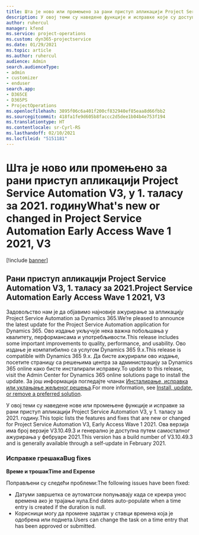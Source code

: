 ```yaml
---
title: Шта је ново или промењено за рани приступ апликацији Project Service Automation V3, у 1. таласу за 2021. годину
description: У овој теми су наведене функције и исправке које су доступне за рани приступ апликацији Project Service Automation V3, у 1. таласу за 2021. годину.
author: ruhercul
manager: kfend
ms.service: project-operations
ms.custom: dyn365-projectservice
ms.date: 01/29/2021
ms.topic: article
ms.author: ruhercul
audience: Admin
search.audienceType:
- admin
- customizer
- enduser
search.app:
- D365CE
- D365PS
- ProjectOperations
ms.openlocfilehash: 3895f06c6a401f200cf832940ef85eaa8d66fbb2
ms.sourcegitcommit: 418fa1fe9d605b8faccc2d5dee1b04b4e753f194
ms.translationtype: HT
ms.contentlocale: sr-Cyrl-RS
ms.lasthandoff: 02/10/2021
ms.locfileid: "5151181"
---
```

# <a name="whats-new-or-changed-in-project-service-automation-early-access-wave-1-2021-v3"></a><span data-ttu-id="b623d-103">Шта је ново или промењено за рани приступ апликацији Project Service Automation V3, у 1. таласу за 2021. годину</span><span class="sxs-lookup"><span data-stu-id="b623d-103">What's new or changed in Project Service Automation Early Access Wave 1 2021, V3</span></span>

[!include [banner](../includes/psa-now-project-operations.md)]

## <a name="project-service-automation-early-access-wave-1-2021-v3"></a><span data-ttu-id="b623d-104">Рани приступ апликацији Project Service Automation V3, 1. таласу за 2021.</span><span class="sxs-lookup"><span data-stu-id="b623d-104">Project Service Automation Early Access Wave 1 2021, V3</span></span>

<span data-ttu-id="b623d-105">Задовољство нам је да објавимо најновије ажурирање за апликацију Project Service Automation за Dynamics 365.</span><span class="sxs-lookup"><span data-stu-id="b623d-105">We’re pleased to announce the latest update for the Project Service Automation application for Dynamics 365.</span></span> <span data-ttu-id="b623d-106">Ово издање укључује нека важна побољшања у квалитету, перформансама и употребљивости.</span><span class="sxs-lookup"><span data-stu-id="b623d-106">This release includes some important improvements to quality, performance, and usability.</span></span> <span data-ttu-id="b623d-107">Ово издање је компатибилно са услугом Dynamics 365 9.x.</span><span class="sxs-lookup"><span data-stu-id="b623d-107">This release is compatible with Dynamics 365 9.x.</span></span> <span data-ttu-id="b623d-108">Да бисте ажурирали ово издање, посетите страницу са решењима центра за администрацију за Dynamics 365 online како бисте инсталирали исправку.</span><span class="sxs-lookup"><span data-stu-id="b623d-108">To update to this release, visit the Admin Center for Dynamics 365 online solutions page to install the update.</span></span> <span data-ttu-id="b623d-109">За још информација погледајте чланак [Инсталирање, исправка или уклањање жељеног решења](https://docs.microsoft.com/power-platform/admin/install-remove-preferred-solution).</span><span class="sxs-lookup"><span data-stu-id="b623d-109">For more information, see [Install, update, or remove a preferred solution](https://docs.microsoft.com/power-platform/admin/install-remove-preferred-solution).</span></span>

<span data-ttu-id="b623d-110">У овој теми су наведене нове или промењене функције и исправке за рани приступ апликацији Project Service Automation V3, у 1. таласу за 2021. годину.</span><span class="sxs-lookup"><span data-stu-id="b623d-110">This topic lists the features and fixes that are new or changed for Project Service Automation V3, Early Access Wave 1 2021.</span></span> <span data-ttu-id="b623d-111">Ова верзија има број верзије V3.10.49.3 и генерално је доступна путем самосталног ажурирања у фебруаре 2021.</span><span class="sxs-lookup"><span data-stu-id="b623d-111">This version has a build number of V3.10.49.3 and is generally available through a self-update in February 2021.</span></span>


### <a name="bug-fixes"></a><span data-ttu-id="b623d-112">Исправке грешака</span><span class="sxs-lookup"><span data-stu-id="b623d-112">Bug fixes</span></span>

<span data-ttu-id="b623d-113">**Време и трошак**</span><span class="sxs-lookup"><span data-stu-id="b623d-113">**Time and Expense**</span></span>

<span data-ttu-id="b623d-114">Поправљени су следећи проблеми:</span><span class="sxs-lookup"><span data-stu-id="b623d-114">The following issues have been fixed:</span></span>

- <span data-ttu-id="b623d-115">Датуми завршетка се аутоматски попуњавају када се креира унос времена ако је трајање нула.</span><span class="sxs-lookup"><span data-stu-id="b623d-115">End dates auto-populate when a time entry is created if the duration is null.</span></span>
- <span data-ttu-id="b623d-116">Корисници могу да промене задатак у ставци времена која је одобрена или поднета.</span><span class="sxs-lookup"><span data-stu-id="b623d-116">Users can change the task on a time entry that has been approved or submitted.</span></span>
